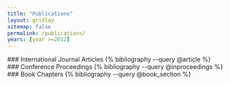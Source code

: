 ```yaml
---
title: "Publications"
layout: gridlay
sitemap: false
permalink: /publications/
years: [year >=2012]
---
```


<!-- <style>
.jumbotron{
    padding:3%;
    padding-bottom:10px;
    padding-top:10px;
    margin-top:10px;
    margin-bottom:30px;
}
</style> -->

<!--- 
<div class="jumbotron">
### Preprints
{% bibliography --query @unpublished %}
</div>
-->

<div class="well">
### International Journal Articles
{% bibliography --query @article %}
</div>

<div class="well">
### Conference Proceedings
{% bibliography --query @inproceedings %}
</div>

<div class="well">
### Book Chapters
{% bibliography --query @book_section %}
</div>
